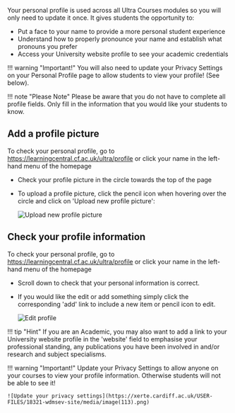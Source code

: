 Your personal profile is used across all Ultra Courses modules so you will only need to update it once. It gives students the opportunity to:

- Put a face to your name to provide a more personal student experience
- Understand how to properly pronounce your name and establish what pronouns you prefer
- Access your University website profile to see your academic credentials

!!! warning "Important!"
    You will also need to update your Privacy Settings on your Personal Profile page to allow students to view your profile! (See below).

!!! note "Please Note"
    Please be aware that you do not have to complete all profile fields. Only fill in the information that you would like your students to know.

## Add a profile picture

To check your personal profile, go to https://learningcentral.cf.ac.uk/ultra/profile or click your name in the left-hand menu of the homepage

- Check your profile picture in the circle towards the top of the page
- To upload a profile picture, click the pencil icon when hovering over the circle and click on 'Upload new profile picture':

    ![Upload new profile picture](https://xerte.cardiff.ac.uk/USER-FILES/18321-wdmsev-site/media/Avatar.gif)

## Check your profile information

To check your personal profile, go to https://learningcentral.cf.ac.uk/ultra/profile or click your name in the left-hand menu of the homepage

- Scroll down to check that your personal information is correct. 
- If you would like the edit or add something simply click the corresponding 'add' link to include a new item or pencil icon to edit.

    ![Edit profile](https://xerte.cardiff.ac.uk/USER-FILES/18321-wdmsev-site/media/Profile.gif)

!!! tip "Hint"
    If you are an Academic, you may also want to add a link to your University website profile in the 'website' field to emphasise your professional standing, any publications you have been involved in and/or research and subject specialisms.

!!! warning "Important!"
    Update your Privacy Settings to allow anyone on your courses to view your profile information. Otherwise students will not be able to see it!

    ![Update your privacy settings](https://xerte.cardiff.ac.uk/USER-FILES/18321-wdmsev-site/media/image(113).png)